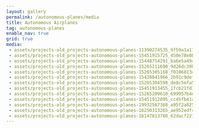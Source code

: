 ```yaml
---
layout: gallery
permalink: /autonomous-planes/media
title: Autonomous Airplanes
tag: autonomous-planes
enable_nav: true
grid: true
media: 
 - assets/projects-old_projects-autonomous-planes-11390274535_9f59a1a177.jpg
 - assets/projects-old_projects-autonomous-planes-15451915725_450e78e0b2.jpg
 - assets/projects-old_projects-autonomous-planes-15448754291_ba6e5a494d.jpg
 - assets/projects-old_projects-autonomous-planes-15265211690_9d26dc39b5.jpg
 - assets/projects-old_projects-autonomous-planes-15265305168_f01068134c.jpg
 - assets/projects-old_projects-autonomous-planes-15428841966_2b91c9def7.jpg
 - assets/projects-old_projects-autonomous-planes-15265304598_de8c5efa52.jpg
 - assets/projects-old_projects-autonomous-planes-15451913455_1fcb21fd1b.jpg
 - assets/projects-old_projects-autonomous-planes-15265209610_699957b4e1.jpg
 - assets/projects-old_projects-autonomous-planes-15451912895_cc45fb41ac.jpg
 - assets/projects-old_projects-autonomous-planes-19932567388_a95f2a8257.jpg
 - assets/projects-old_projects-autonomous-planes-16250313265_ae952edf4a.jpg
 - assets/projects-old_projects-autonomous-planes-16147813780_62dacf221a.jpg
---
```



